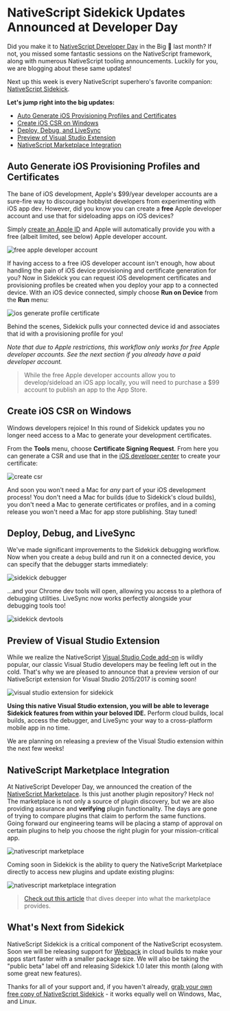 # NativeScript Sidekick Updates Announced at Developer Day

Did you make it to [NativeScript Developer Day](http://developerday.nativescript.org/) in the Big 🍎 last month? If not, you missed some fantastic sessions on the NativeScript framework, along with numerous NativeScript tooling announcements. Luckily for you, we are blogging about these same updates!

Next up this week is every NativeScript superhero's favorite companion: [NativeScript Sidekick](https://www.nativescript.org/nativescript-sidekick).

**Let's jump right into the big updates:**

- [Auto Generate iOS Provisioning Profiles and Certificates](#ios-provisioning-cert)
- [Create iOS CSR on Windows](#ios-csr-windows)
- [Deploy, Debug, and LiveSync](#debug)
- [Preview of Visual Studio Extension](#visual-studio)
- [NativeScript Marketplace Integration](#marketplace)

<a name="ios-provisioning-cert"></a>
## Auto Generate iOS Provisioning Profiles and Certificates

The bane of iOS development, Apple's $99/year developer accounts are a sure-fire way to discourage hobbyist developers from experimenting with iOS app dev. However, did you know you can create a **free** Apple developer account and use that for sideloading apps on iOS devices?

Simply [create an Apple ID](https://appleid.apple.com/account#!&page=create) and Apple will automatically provide you with a free (albeit limited, see below) Apple developer account.

![free apple developer account](apple-developer-account.png)

If having access to a free iOS developer account isn't enough, how about handling the pain of iOS device provisioning and certificate generation for you? Now in Sidekick you can request iOS development certificates and provisioning profiles be created when you deploy your app to a connected device. With an iOS device connected, simply choose **Run on Device** from the **Run** menu:

![ios generate profile certificate](ios-generate-profile-cert.png)

Behind the scenes, Sidekick pulls your connected device id and associates that id with a provisioning profile for you!

*Note that due to Apple restrictions, this workflow only works for free Apple developer accounts. See the next section if you already have a paid developer account.*

> While the free Apple developer accounts allow you to develop/sideload an iOS app locally, you will need to purchase a $99 account to publish an app to the App Store.

<a name="ios-csr-windows"></a>
## Create iOS CSR on Windows

Windows developers rejoice! In this round of Sidekick updates you no longer need access to a Mac to generate your development certificates.

From the **Tools** menu, choose **Certificate Signing Request**. From here you can generate a CSR and use that in the [iOS developer center](https://developer.apple.com/account/) to create your certificate: 

![create csr](sidekick-csr.png)

And soon you won't need a Mac for *any* part of your iOS development process! You don't need a Mac for builds (due to Sidekick's cloud builds), you don't need a Mac to generate certificates or profiles, and in a coming release you won't need a Mac for app store publishing. Stay tuned!

<a name="debug"></a>
## Deploy, Debug, and LiveSync

We've made significant improvements to the Sidekick debugging workflow. Now when you create a `debug` build and run it on a connected device, you can specify that the debugger starts immediately:

![sidekick debugger](debugger.png)

...and your Chrome dev tools will open, allowing you access to a plethora of debugging utilities. LiveSync now works perfectly alongside your debugging tools too!

![sidekick devtools](debugger-device.png)

<a name="visual-studio"></a>
## Preview of Visual Studio Extension

While we realize the NativeScript [Visual Studio Code add-on](https://www.nativescript.org/nativescript-for-visual-studio-code) is wildly popular, our classic Visual Studio developers may be feeling left out in the cold. That's why we are pleased to announce that a preview version of our NativeScript extension for Visual Studio 2015/2017 is coming soon!

![visual studio extension for sidekick](visual-studio.png)

**Using this native Visual Studio extension, you will be able to leverage Sidekick features from within your beloved IDE.** Perform cloud builds, local builds, access the debugger, and LiveSync your way to a cross-platform mobile app in no time.

We are planning on releasing a preview of the Visual Studio extension within the next few weeks!

<a name="marketplace"></a>
## NativeScript Marketplace Integration

At NativeScript Developer Day, we announced the creation of the [NativeScript Marketplace](http://market.nativescript.org/). Is this just another plugin repository? Heck no! The marketplace is not only a source of plugin discovery, but we are also providing assurance and **verifying** plugin functionality. The days are gone of trying to compare plugins that claim to perform the same functions. Going forward our engineering teams will be placing a stamp of approval on certain plugins to help you choose the right plugin for your mission-critical app.

![nativescript marketplace](marketplace.png)

Coming soon in Sidekick is the ability to query the NativeScript Marketplace directly to access new plugins and update existing plugins:

![nativescript marketplace integration](plugins.png)

> [Check out this article](https://www.nativescript.org/blog/nativescript-marketplace---discover-high-quality-plugins-templates-and-tools) that dives deeper into what the marketplace provides.

## What's Next from Sidekick

NativeScript Sidekick is a critical component of the NativeScript ecosystem. Soon we will be releasing support for [Webpack](https://docs.nativescript.org/best-practices/bundling-with-webpack) in cloud builds to make your apps start faster with a smaller package size. We will also be taking the "public beta" label off and releasing Sidekick 1.0 later this month (along with some great new features).

Thanks for all of your support and, if you haven't already, [grab your own free copy of NativeScript Sidekick](https://www.nativescript.org/nativescript-sidekick) - it works equally well on Windows, Mac, and Linux.
